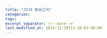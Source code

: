 ```yaml
---
title: "JOJO 黄金之风"
categories:
tags:
excerpt_separator: <!--more-->
last_modified_at: 2019-12-19T12:30:03-08:00
---
```

